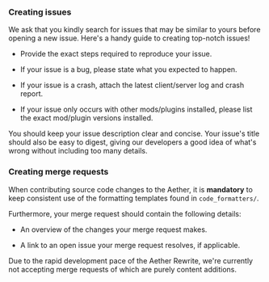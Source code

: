 ### Creating issues
We ask that you kindly search for issues that may be similar to yours before opening a new issue. Here's a handy guide to creating top-notch issues!

- Provide the exact steps required to reproduce your issue.

- If your issue is a bug, please state what you expected to happen.

- If your issue is a crash, attach the latest client/server log and crash report.

- If your issue only occurs with other mods/plugins installed, please list the exact mod/plugin versions installed.

You should keep your issue description clear and concise. Your issue's title should also be easy to digest, giving our developers a good idea of what's wrong without including too many details. 

### Creating merge requests
When contributing source code changes to the Aether, it is **mandatory** to keep consistent use of the formatting templates found in `code_formatters/`.

Furthermore, your merge request should contain the following details:

- An overview of the changes your merge request makes.

- A link to an open issue your merge request resolves, if applicable.

Due to the rapid development pace of the Aether Rewrite, we're currently not accepting merge requests of which are purely content additions.